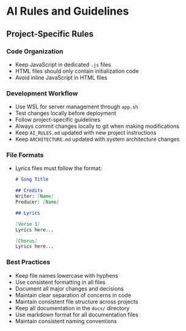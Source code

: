 # AI Rules and Guidelines

## Project-Specific Rules

### Code Organization
- Keep JavaScript in dedicated `.js` files
- HTML files should only contain initialization code
- Avoid inline JavaScript in HTML files

### Development Workflow
- Use WSL for server management through `app.sh`
- Test changes locally before deployment
- Follow project-specific guidelines
- Always commit changes locally to git when making modifications
- Keep `AI_RULES.md` updated with new project instructions
- Keep `ARCHITECTURE.md` updated with system architecture changes

### File Formats
- Lyrics files must follow the format:
  ```markdown
  # Song Title

  ## Credits
  Writer: [Name]
  Producer: [Name]

  ## Lyrics

  [Verse 1]
  Lyrics here...

  [Chorus]
  Lyrics here...
  ```

### Best Practices
- Keep file names lowercase with hyphens
- Use consistent formatting in all files
- Document all major changes and decisions
- Maintain clear separation of concerns in code
- Maintain consistent file structure across projects
- Keep all documentation in the `docs/` directory
- Use markdown format for all documentation files
- Maintain consistent naming conventions
